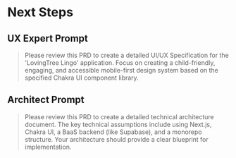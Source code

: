 # Next Steps

## UX Expert Prompt
> Please review this PRD to create a detailed UI/UX Specification for the 'LovingTree Lingo' application. Focus on creating a child-friendly, engaging, and accessible mobile-first design system based on the specified Chakra UI component library.

## Architect Prompt
> Please review this PRD to create a detailed technical architecture document. The key technical assumptions include using Next.js, Chakra UI, a BaaS backend (like Supabase), and a monorepo structure. Your architecture should provide a clear blueprint for implementation.